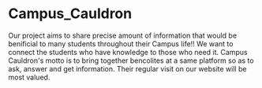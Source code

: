 # Campus_Cauldron

Our project aims to share precise amount of information that would be benificial to many students throughout their Campus life!!
We want to connect the students who have knowledge to those who need it.
Campus Cauldron's motto is to bring together bencolites at a same platform so as to ask, answer and get information. Their regular visit on our website will be most valued.
